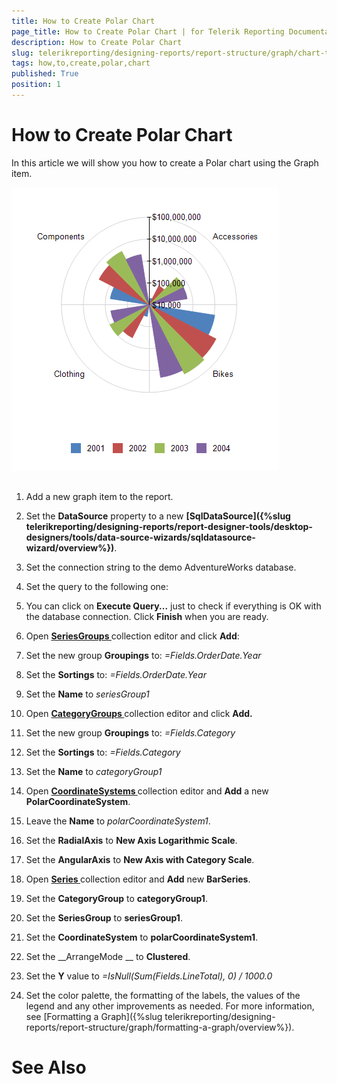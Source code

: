 ```yaml
---
title: How to Create Polar Chart
page_title: How to Create Polar Chart | for Telerik Reporting Documentation
description: How to Create Polar Chart
slug: telerikreporting/designing-reports/report-structure/graph/chart-types/polar-charts/how-to-create-polar-chart
tags: how,to,create,polar,chart
published: True
position: 1
---
```


# How to Create Polar Chart



In this article we will show you how to create a Polar chart using the Graph item.
        
  ![Polar Chart](images/Graph/PolarChart.png)

## 

1. Add a new graph item to the report.

1. Set the __DataSource__ property to a new
                  __[SqlDataSource]({%slug telerikreporting/designing-reports/report-designer-tools/desktop-designers/tools/data-source-wizards/sqldatasource-wizard/overview%})__.
                

1. Set the connection string to the demo AdventureWorks database.

1. Set the query to the following one:





1. You can click on __Execute Query...__ just to check if everything is OK with the database connection.
                  Click __Finish__ when you are ready.
                

1. Open
              __[
                  SeriesGroups
                ](dc4689b1-891a-4f6a-93c7-de089b0ffa5e#SeriesGroupHierarchy)__ collection editor and click __Add__:
            

1. Set the new group __Groupings__ to: *=Fields.OrderDate.Year*

1. Set the __Sortings__ to: *=Fields.OrderDate.Year*

1. Set the __Name__ to *seriesGroup1*

1. Open
              __[
                  CategoryGroups
                ](dc4689b1-891a-4f6a-93c7-de089b0ffa5e#CategoryGroupHierarchy)__ collection editor and click __Add.__

1. Set the new group __Groupings__ to: *=Fields.Category*

1. Set the __Sortings__ to: *=Fields.Category*

1. Set the __Name__ to *categoryGroup1*

1. Open __[
                  CoordinateSystems
                ](585fe887-1319-49a5-a848-869286f7c432#CoordinateSystems)__ collection editor and __Add__ a new __PolarCoordinateSystem__.
            

1. Leave the __Name__ to *polarCoordinateSystem1*.
                

1. Set the __RadialAxis__ to __New Axis Logarithmic Scale__.
                

1. Set the __AngularAxis__ to __New Axis with Category Scale__.
                

1. Open __[
                  Series
                ](585fe887-1319-49a5-a848-869286f7c432#Series)__ collection editor and __Add__ new __BarSeries__.
            

1. Set the __CategoryGroup__ to __categoryGroup1__.
                

1. Set the __SeriesGroup__ to __seriesGroup1__.
                

1. Set the __CoordinateSystem__ to __polarCoordinateSystem1__.
                

1. Set the __ArrangeMode __ to __Clustered__.
                

1. Set the __Y__ value to *=IsNull(Sum(Fields.LineTotal), 0) / 1000.0*

1. Set the color palette, the formatting of the labels, the values of the legend and any other improvements as needed.
            For more information, see [Formatting a Graph]({%slug telerikreporting/designing-reports/report-structure/graph/formatting-a-graph/overview%}).
            

# See Also
